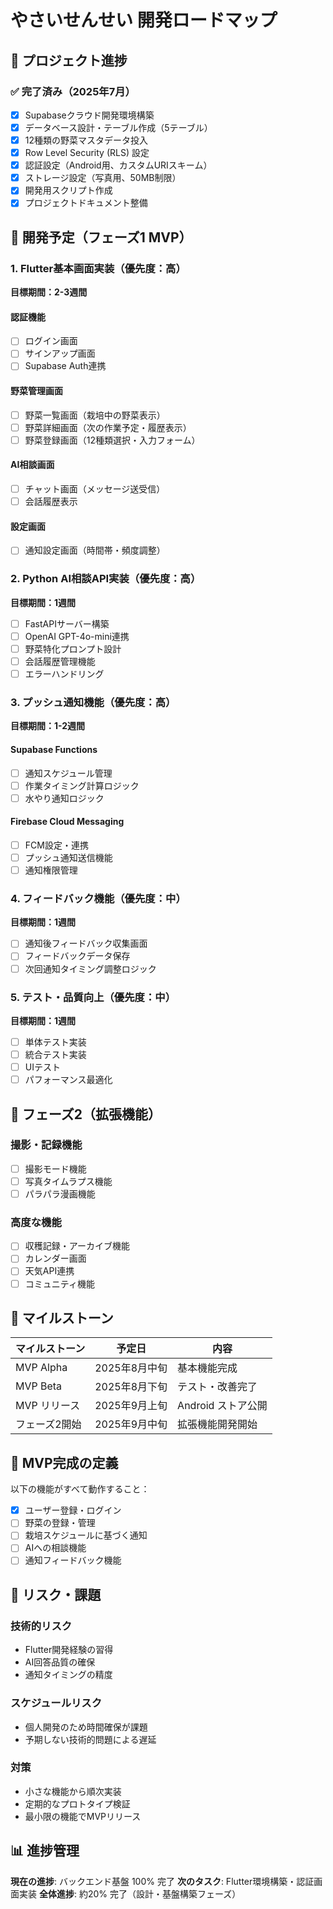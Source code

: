 # やさいせんせい 開発ロードマップ

## 🎯 プロジェクト進捗

### ✅ 完了済み（2025年7月）
- [x] Supabaseクラウド開発環境構築
- [x] データベース設計・テーブル作成（5テーブル）
- [x] 12種類の野菜マスタデータ投入
- [x] Row Level Security (RLS) 設定
- [x] 認証設定（Android用、カスタムURIスキーム）
- [x] ストレージ設定（写真用、50MB制限）
- [x] 開発用スクリプト作成
- [x] プロジェクトドキュメント整備

## 🚧 開発予定（フェーズ1 MVP）

### 1. Flutter基本画面実装（優先度：高）
**目標期間：2-3週間**

#### 認証機能
- [ ] ログイン画面
- [ ] サインアップ画面  
- [ ] Supabase Auth連携

#### 野菜管理画面
- [ ] 野菜一覧画面（栽培中の野菜表示）
- [ ] 野菜詳細画面（次の作業予定・履歴表示）
- [ ] 野菜登録画面（12種類選択・入力フォーム）

#### AI相談画面
- [ ] チャット画面（メッセージ送受信）
- [ ] 会話履歴表示

#### 設定画面
- [ ] 通知設定画面（時間帯・頻度調整）

### 2. Python AI相談API実装（優先度：高）
**目標期間：1週間**

- [ ] FastAPIサーバー構築
- [ ] OpenAI GPT-4o-mini連携
- [ ] 野菜特化プロンプト設計
- [ ] 会話履歴管理機能
- [ ] エラーハンドリング

### 3. プッシュ通知機能（優先度：高）
**目標期間：1-2週間**

#### Supabase Functions
- [ ] 通知スケジュール管理
- [ ] 作業タイミング計算ロジック
- [ ] 水やり通知ロジック

#### Firebase Cloud Messaging
- [ ] FCM設定・連携
- [ ] プッシュ通知送信機能
- [ ] 通知権限管理

### 4. フィードバック機能（優先度：中）
**目標期間：1週間**

- [ ] 通知後フィードバック収集画面
- [ ] フィードバックデータ保存
- [ ] 次回通知タイミング調整ロジック

### 5. テスト・品質向上（優先度：中）
**目標期間：1週間**

- [ ] 単体テスト実装
- [ ] 統合テスト実装
- [ ] UIテスト
- [ ] パフォーマンス最適化

## 🔮 フェーズ2（拡張機能）

### 撮影・記録機能
- [ ] 撮影モード機能
- [ ] 写真タイムラプス機能
- [ ] パラパラ漫画機能

### 高度な機能
- [ ] 収穫記録・アーカイブ機能
- [ ] カレンダー画面
- [ ] 天気API連携
- [ ] コミュニティ機能

## 📅 マイルストーン

| マイルストーン | 予定日 | 内容 |
|--------------|--------|------|
| MVP Alpha | 2025年8月中旬 | 基本機能完成 |
| MVP Beta | 2025年8月下旬 | テスト・改善完了 |
| MVP リリース | 2025年9月上旬 | Android ストア公開 |
| フェーズ2開始 | 2025年9月中旬 | 拡張機能開発開始 |

## 🎯 MVP完成の定義

以下の機能がすべて動作すること：
- [x] ユーザー登録・ログイン
- [ ] 野菜の登録・管理
- [ ] 栽培スケジュールに基づく通知
- [ ] AIへの相談機能
- [ ] 通知フィードバック機能

## 🚨 リスク・課題

### 技術的リスク
- Flutter開発経験の習得
- AI回答品質の確保
- 通知タイミングの精度

### スケジュールリスク  
- 個人開発のため時間確保が課題
- 予期しない技術的問題による遅延

### 対策
- 小さな機能から順次実装
- 定期的なプロトタイプ検証
- 最小限の機能でMVPリリース

## 📊 進捗管理

**現在の進捗**: バックエンド基盤 100% 完了
**次のタスク**: Flutter環境構築・認証画面実装
**全体進捗**: 約20% 完了（設計・基盤構築フェーズ）